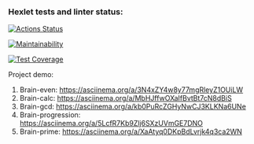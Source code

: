 ### Hexlet tests and linter status:
[![Actions Status](https://github.com/VitalMangal/frontend-project-44/workflows/hexlet-check/badge.svg)](https://github.com/VitalMangal/frontend-project-44/actions)

[![Maintainability](https://api.codeclimate.com/v1/badges/a99a88d28ad37a79dbf6/maintainability)](https://codeclimate.com/github/codeclimate/codeclimate/maintainability)

[![Test Coverage](https://api.codeclimate.com/v1/badges/a99a88d28ad37a79dbf6/test_coverage)](https://codeclimate.com/github/codeclimate/codeclimate/test_coverage)

Project demo: 
1. Brain-even:        https://asciinema.org/a/3N4xZY4w8y77mgRleyZ1OUiLW
2. Brain-calc:        https://asciinema.org/a/MbHJffwOXaIfBvtBt7cN8dBiS
3. Brain-gcd:         https://asciinema.org/a/kb0PuRcZGHyNwCJ3KLKNa6UNe
4. Brain-progression: https://asciinema.org/a/5LcfR7Kb9Zlj6SXzUVmGE7DNO
5. Brain-prime:       https://asciinema.org/a/XaAtyq0DKpBdLvrjk4q3ca2WN



